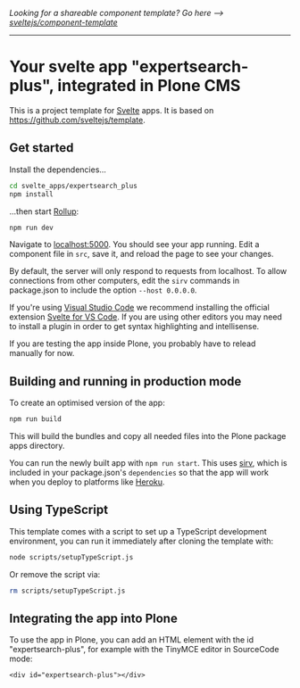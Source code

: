 *Looking for a shareable component template? Go here --> [sveltejs/component-template](https://github.com/sveltejs/component-template)*

---

# Your svelte app "expertsearch-plus", integrated in Plone CMS

This is a project template for [Svelte](https://svelte.dev) apps. It is based on https://github.com/sveltejs/template.

## Get started

Install the dependencies...

```bash
cd svelte_apps/expertsearch_plus
npm install
```

...then start [Rollup](https://rollupjs.org):

```bash
npm run dev
```

Navigate to [localhost:5000](http://localhost:5000). You should see your app running. Edit a component file in `src`, save it, and reload the page to see your changes.

By default, the server will only respond to requests from localhost. To allow connections from other computers, edit the `sirv` commands in package.json to include the option `--host 0.0.0.0`.

If you're using [Visual Studio Code](https://code.visualstudio.com/) we recommend installing the official extension [Svelte for VS Code](https://marketplace.visualstudio.com/items?itemName=svelte.svelte-vscode). If you are using other editors you may need to install a plugin in order to get syntax highlighting and intellisense.

If you are testing the app inside Plone, you probably have to relead manually for now.

## Building and running in production mode

To create an optimised version of the app:

```bash
npm run build
```

This will build the bundles and copy all needed files into the Plone package apps directory.

You can run the newly built app with `npm run start`. This uses [sirv](https://github.com/lukeed/sirv), which is included in your package.json's `dependencies` so that the app will work when you deploy to platforms like [Heroku](https://heroku.com).


## Using TypeScript

This template comes with a script to set up a TypeScript development environment, you can run it immediately after cloning the template with:

```bash
node scripts/setupTypeScript.js
```

Or remove the script via:

```bash
rm scripts/setupTypeScript.js
```

## Integrating the app into Plone

To use the app in Plone, you can add an HTML element with the id "expertsearch-plus", for example with the TinyMCE editor in SourceCode mode:

    <div id="expertsearch-plus"></div>
